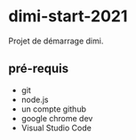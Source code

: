 # dimi-start-2021
Projet de démarrage dimi.

## pré-requis
- git
- node.js
- un compte github
- google chrome dev
- Visual Studio Code
